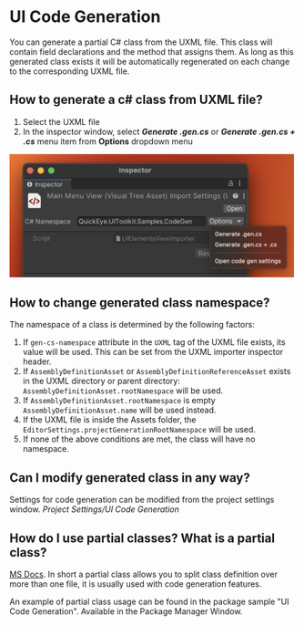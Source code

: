 # UI Code Generation

You can generate a partial C# class from the UXML file.
This class will contain field declarations and the method that assigns them.
As long as this generated class exists it will be automatically regenerated on each change to the corresponding UXML file.

## How to generate a c# class from UXML file?
1. Select the UXML file
2. In the inspector window, select _**Generate .gen.cs**_ or _**Generate .gen.cs + .cs**_ menu item from **Options** dropdown menu

<img src="gen-cs-header.png" width="500">

## How to change generated class namespace?

The namespace of a class is determined by the following factors:

1. If `gen-cs-namespace` attribute in the `UXML` tag of the UXML file exists, its value will be used. This can be set from the UXML importer inspector header.
2. If `AssemblyDefinitionAsset` or `AssemblyDefinitionReferenceAsset` exists in the UXML directory or parent directory: `AssemblyDefinitionAsset.rootNamespace` will be used.
3. If `AssemblyDefinitionAsset.rootNamespace` is empty `AssemblyDefinitionAsset.name` will be used instead.
4. If the UXML file is inside the Assets folder, the `EditorSettings.projectGenerationRootNamespace` will be used.
5. If none of the above conditions are met, the class will have no namespace.

## Can I modify generated class in any way?

Settings for code generation can be modified from the project settings window.
_Project Settings/UI Code Generation_

## How do I use partial classes? What is a partial class?

[MS Docs](https://docs.microsoft.com/en-us/dotnet/csharp/programming-guide/classes-and-structs/partial-classes-and-methods).
In short a partial class allows you to split class definition over more than one file, it is usually used with code generation features.

An example of partial class usage can be found in the package sample "UI Code Generation". Available in the Package Manager Window.
